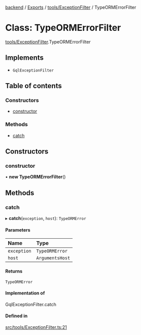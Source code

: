 [backend](../README.md) / [Exports](../modules.md) / [tools/ExceptionFilter](../modules/tools_ExceptionFilter.md) / TypeORMErrorFilter

# Class: TypeORMErrorFilter

[tools/ExceptionFilter](../modules/tools_ExceptionFilter.md).TypeORMErrorFilter

## Implements

- `GqlExceptionFilter`

## Table of contents

### Constructors

- [constructor](tools_ExceptionFilter.TypeORMErrorFilter.md#constructor)

### Methods

- [catch](tools_ExceptionFilter.TypeORMErrorFilter.md#catch)

## Constructors

### constructor

• **new TypeORMErrorFilter**()

## Methods

### catch

▸ **catch**(`exception`, `host`): `TypeORMError`

#### Parameters

| Name | Type |
| :------ | :------ |
| `exception` | `TypeORMError` |
| `host` | `ArgumentsHost` |

#### Returns

`TypeORMError`

#### Implementation of

GqlExceptionFilter.catch

#### Defined in

[src/tools/ExceptionFilter.ts:21](https://github.com/GQDeltex/ft_transcendence/blob/95a7401/backend/src/tools/ExceptionFilter.ts#L21)
